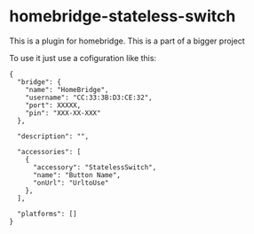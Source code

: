 # homebridge-stateless-switch
This is a plugin for homebridge.
This is a part of a bigger project

To use it just use a cofiguration like this:

```
{
  "bridge": {
    "name": "HomeBridge",
    "username": "CC:33:3B:D3:CE:32",
    "port": XXXXX,
    "pin": "XXX-XX-XXX"
  },

  "description": "",

  "accessories": [
    {
      "accessory": "StatelessSwitch",
      "name": "Button Name",
      "onUrl": "UrltoUse"
    },
  ],

  "platforms": []
}
```


